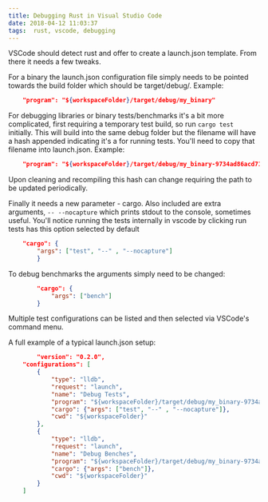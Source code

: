 ```yaml
---
title: Debugging Rust in Visual Studio Code
date: 2018-04-12 11:03:37
tags:  rust, vscode, debugging
---
```


VSCode should detect rust and offer to create a launch.json template. From there it needs a few tweaks. 

For a binary the launch.json configuration file simply needs to be pointed towards the build folder which should be target/debug/<your binary>. Example:
```json
    "program": "${workspaceFolder}/target/debug/my_binary"
```
<!--more-->

For debugging libraries or binary tests/benchmarks it's a bit more complicated, first requiring a temporary test build, so run `cargo test` initially. This will build into the same debug folder but the filename will have a hash appended indicating it's a for running tests. You'll need to copy that filename into launch.json.  Example: 
```json
    "program": "${workspaceFolder}/target/debug/my_binary-9734ad86acd71825"
```
Upon cleaning and recompiling this hash can change requiring the path to be updated periodically. 

Finally it needs a new parameter - cargo. Also included are extra arguments, `-- --nocapture` which prints stdout to the console, sometimes useful. You'll notice running the tests internally in vscode by clicking run tests has this option selected by default
```json 
    "cargo": {
        "args": ["test", "--" , "--nocapture"]
        }
```
To debug benchmarks the arguments simply need to be changed:
```json
        "cargo": {
            "args": ["bench"]
        }
```

Multiple test configurations can be listed and then selected via VSCode's command menu. 

A full example of a typical launch.json setup: 
```json
        "version": "0.2.0",
    "configurations": [
        {
            "type": "lldb",
            "request": "launch",
            "name": "Debug Tests",
            "program": "${workspaceFolder}/target/debug/my_binary-9734ad86acd71825",
            "cargo": {"args": ["test", "--" , "--nocapture"]},
            "cwd": "${workspaceFolder}"
        },
        {
            "type": "lldb",
            "request": "launch",
            "name": "Debug Benches",
            "program": "${workspaceFolder}/target/debug/my_binary-9734ad86acd71825",
            "cargo": {"args": ["bench"]},
            "cwd": "${workspaceFolder}"
        }
    ]
```

